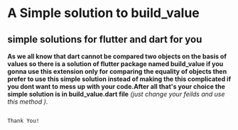 # A Simple solution to build_value #


## simple solutions for flutter and dart for you ##
                                   
                                   
                                   
                                   
                                   
 **As we all know that dart cannot be compared two objects on the basis of values so there is a solution of flutter package named 
    build_value if you gonna use this extension only for comparing the equality of objects then prefer to use this simple  solution
    instead of making the this complicated if you dont want to mess up with your code.After all that's your choice
       the simple solution is in build_value.dart file** _(just change your feilds and use this method )_.
       
       
       


                                                                                                            Thank You!
